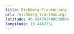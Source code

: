 ```yaml
---
title: Eichberg-Trautenburg
url: /eichberg-trautenburg/
latitude: 46.694792400000004
longitude: 15.4462731
---
```

